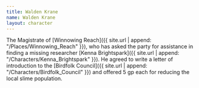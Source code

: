 ```yaml
---
title: Walden Krane
name: Walden Krane
layout: character
---
```


The Magistrate of [Winnowing Reach]({{ site.url | append: "/Places/Winnowing_Reach" }}), who has asked the party for assistance in finding a missing researcher [Kenna Brightspark]({{ site.url | append: "/Characters/Kenna_Brightspark" }}). He agreed to write a letter of introduction to the [Birdfolk Council]({{ site.url | append: "/Characters/Birdfolk_Council" }}) and offered 5 gp each for reducing the local slime population. 
